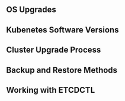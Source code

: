 ## OS Upgrades

## Kubenetes Software Versions

## Cluster Upgrade Process

## Backup and Restore Methods

## Working with ETCDCTL